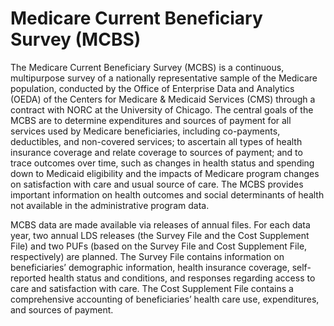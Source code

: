 # Medicare Current Beneficiary Survey (MCBS)
The Medicare Current Beneficiary Survey (MCBS) is a continuous, multipurpose survey of a nationally representative sample of the Medicare population, conducted by the Office of Enterprise Data and Analytics (OEDA) of the Centers for Medicare & Medicaid Services (CMS) through a contract with NORC at the University of Chicago. The central goals of the MCBS are to determine expenditures and sources of payment for all services used by Medicare beneficiaries, including co-payments, deductibles, and non-covered services; to ascertain all types of health insurance coverage and relate coverage to sources of payment; and to trace outcomes over time, such as changes in health status and spending down to Medicaid eligibility and the impacts of Medicare program changes on satisfaction with care and usual source of care. The MCBS provides important information on health outcomes and social determinants of health not available in the administrative program data.

MCBS data are made available via releases of annual files. For each data year, two annual LDS releases (the Survey File and the Cost Supplement File) and two PUFs (based on the Survey File and Cost Supplement File, respectively) are planned. The Survey File contains information on beneficiaries’ demographic information, health insurance coverage, self-reported health status and conditions, and responses regarding access to care and satisfaction with care. The Cost Supplement File contains a comprehensive accounting of beneficiaries’ health care use, expenditures, and sources of payment.
